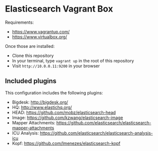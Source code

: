 # Elasticsearch Vagrant Box

Requirements:

* https://www.vagrantup.com/
* https://www.virtualbox.org/

Once those are installed:
* Clone this repository
* In your terminal, type `vagrant up` in the root of this repository
* Visit `http://10.0.0.11:9200` in your browser

## Included plugins

This configuration includes the following plugins:

* Bigdesk: http://bigdesk.org/
* HQ: http://www.elastichq.org/
* HEAD: https://github.com/mobz/elasticsearch-head
* Image: https://github.com/kzwang/elasticsearch-image
* Mapper Attachments: https://github.com/elasticsearch/elasticsearch-mapper-attachments
* ICU Analysis: https://github.com/elasticsearch/elasticsearch-analysis-icu
* Kopf: https://github.com/lmenezes/elasticsearch-kopf
